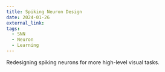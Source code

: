 ```yaml
---
title: Spiking Neuron Design
date: 2024-01-26
external_link: 
tags:
  - SNN
  - Neuron
  - Learning
---
```


Redesigning spiking neurons for more high-level visual tasks.

<!--more-->
